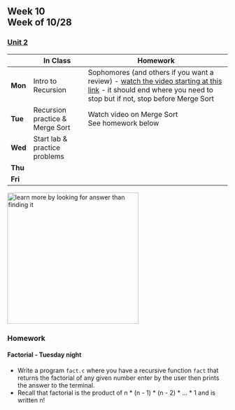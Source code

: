 ## Week 10 <br>Week of 10/28  

### [Unit 2](/apcsp/curriculum/2)

  |       |In Class               |Homework   |
  |-------|---------              |---------  |
  |**Mon**|Intro to Recursion |Sophomores (and others if you want a review) - [watch the video starting at this link](https://youtu.be/jZzyERW7h1A?si=bII5eRU__dFf-p-S&start=5593&end=6303;) - it should end where you need to stop but if not, stop before Merge Sort |
  |**Tue**|Recursion practice & Merge Sort |Watch video on Merge Sort<br>See homework below |
  |**Wed**|Start lab & practice problems | |
  |**Thu**| | |
  |**Fri**| | |


<meta http-equiv="refresh" content="300"/>

<img src="https://pbs.twimg.com/media/Dqc1eRnXgAAAiR1.jpg" alt="learn more by looking for answer than finding it" height="300">

### Homework

#### Factorial - Tuesday night
- Write a program `fact.c` where you have a recursive function `fact` that returns the factorial of any given number enter by the user then prints the answer to the terminal.
- Recall that factorial is the product of n * (n - 1) * (n - 2) * ... * 1 and is written n!